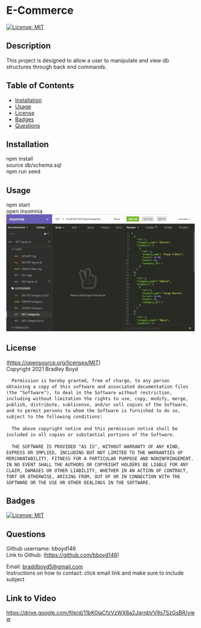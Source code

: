 # E-Commerce

[![License: MIT](https://img.shields.io/badge/License-MIT-yellow.svg)](https://opensource.org/licenses/MIT)

## Description
This project is designed to allow a user to manipulate and view db structures through back end commands.

## Table of Contents

- [Installation](#Installation)
- [Usage](#Usage)
- [License](#License)
- [Badges](#Badges)
- [Questions](#Questions)

## Installation 
npm install  
source db/schema.sql  
npm run seed

## Usage 
npm start  
open insomnia   
![alt text](assets/getroutes.gif)

## License 
(https://opensource.org/licenses/MIT)  
   Copyright 2021 Bradley Boyd

      Permission is hereby granted, free of charge, to any person obtaining a copy of this software and associated documentation files (the "Software"), to deal in the Software without restriction, including without limitation the rights to use, copy, modify, merge, publish, distribute, sublicense, and/or sell copies of the Software, and to permit persons to whom the Software is furnished to do so, subject to the following conditions:
      
      The above copyright notice and this permission notice shall be included in all copies or substantial portions of the Software.
      
      THE SOFTWARE IS PROVIDED "AS IS", WITHOUT WARRANTY OF ANY KIND, EXPRESS OR IMPLIED, INCLUDING BUT NOT LIMITED TO THE WARRANTIES OF MERCHANTABILITY, FITNESS FOR A PARTICULAR PURPOSE AND NONINFRINGEMENT. IN NO EVENT SHALL THE AUTHORS OR COPYRIGHT HOLDERS BE LIABLE FOR ANY CLAIM, DAMAGES OR OTHER LIABILITY, WHETHER IN AN ACTION OF CONTRACT, TORT OR OTHERWISE, ARISING FROM, OUT OF OR IN CONNECTION WITH THE SOFTWARE OR THE USE OR OTHER DEALINGS IN THE SOFTWARE.

## Badges
[![License: MIT](https://img.shields.io/badge/License-MIT-yellow.svg)](https://opensource.org/licenses/MIT)


## Questions
Github username: bboyd146  
Link to Github: (https://github.com/bboyd146)  

Email: braddboyd5@gmail.com  
Instructions on how to contact: click email link and make sure to include subject  

## Link to Video
https://drive.google.com/file/d/11bK0laCfzVzWX8a2JqrnbVV9s7SzGsBR/view